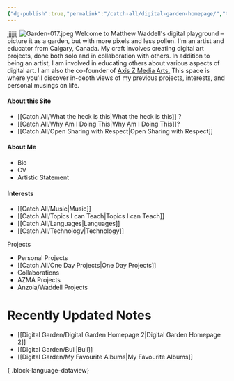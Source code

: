 ```yaml
---
{"dg-publish":true,"permalink":"/catch-all/digital-garden-homepage/","tags":["gardenEntry"],"updated":"2023-12-06T15:15:21.769-07:00"}
---
```


jjjjjjj
![Garden-017.jpeg](/img/user/Attachements/Garden-017.jpeg)
Welcome to Matthew Waddell's digital playground – picture it as a garden, but with more pixels and less pollen. I'm an artist and educator from Calgary, Canada. My craft involves creating digital art projects, done both solo and in collaboration with others. In addition to being an artist, I am involved in educating others about various aspects of digital art. I am also the co-founder of [Axis Z Media Arts.](https://azmadigital.com/) This space is where you'll discover in-depth views of my previous projects, interests, and personal musings on life. 

#### About this Site 
- [[Catch All/What the heck is this\|What the heck is this]] ?
- [[Catch All/Why Am I Doing This\|Why Am I Doing This]]?
-  [[Catch All/Open Sharing with Respect\|Open Sharing with Respect]]
####  About Me
- Bio
- CV
- Artistic Statement

#### Interests
- [[Catch All/Music\|Music]]
- [[Catch All/Topics I can Teach\|Topics I can Teach]]
- [[Catch All/Languages\|Languages]]
- [[Catch All/Technology\|Technology]]

Projects
- Personal Projects
- [[Catch All/One Day Projects\|One Day Projects]]
- Collaborations
- AZMA Projects
- Anzola/Waddell Projects

# Recently Updated Notes
- [[Digital Garden/Digital Garden Homepage 2\|Digital Garden Homepage 2]]
- [[Digital Garden/Bull\|Bull]]
- [[Digital Garden/My Favourite Albums\|My Favourite Albums]]

{ .block-language-dataview}
